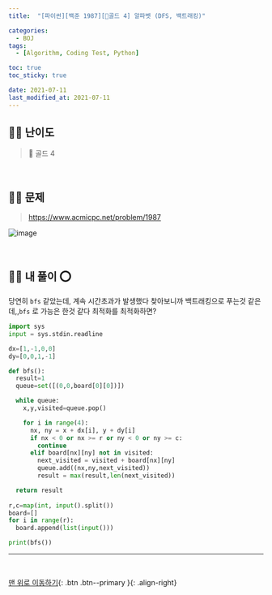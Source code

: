 ```yaml
---
title:  "[파이썬][백준 1987][💛골드 4] 알파벳 (DFS, 백트래킹)" 

categories:
  - BOJ
tags:
  - [Algorithm, Coding Test, Python]

toc: true
toc_sticky: true

date: 2021-07-11
last_modified_at: 2021-07-11
---
```


## 🧞‍♂️ 난이도 

> 💛 골드 4

<br>

## 🧞‍♂️ 문제

> <https://www.acmicpc.net/problem/1987>

![image](https://user-images.githubusercontent.com/42318591/125166518-fdaa9d00-e1d6-11eb-9f2d-0f0205dd0db0.png)


<br>

## 🧞‍♂️ 내 풀이 ⭕

당연히 `bfs` 같았는데, 계속 시간초과가 발생했다
찾아보니까 백트래킹으로 푸는것 같은데,,`bfs` 로 가능은 한것 같다 최적화를 최적화하면?

```python
import sys
input = sys.stdin.readline

dx=[1,-1,0,0]
dy=[0,0,1,-1]

def bfs():
  result=1
  queue=set([(0,0,board[0][0])])

  while queue: 
    x,y,visited=queue.pop()

    for i in range(4):
      nx, ny = x + dx[i], y + dy[i]
      if nx < 0 or nx >= r or ny < 0 or ny >= c:
        continue
      elif board[nx][ny] not in visited:
        next_visited = visited + board[nx][ny]
        queue.add((nx,ny,next_visited))
        result = max(result,len(next_visited))

  return result
  
r,c=map(int, input().split())
board=[]
for i in range(r):
  board.append(list(input()))

print(bfs())
```

***
<br>

[맨 위로 이동하기](#){: .btn .btn--primary }{: .align-right}